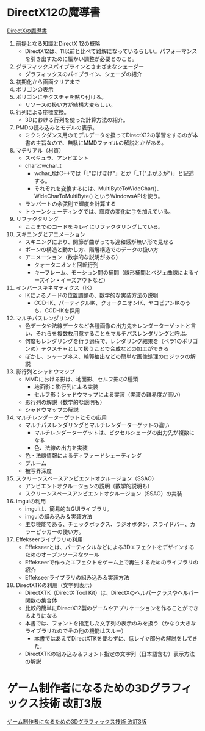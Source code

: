 # DirectX12の魔導書

[DirectXの魔導書](https://www.amazon.co.jp/dp/4798161934)

1. 前提となる知識とDirectX 12の概略
   - DirectX12は、11以前と比べて難解になっているらしい。パフォーマンスを引き出すために細かい調整が必要とのこと。
1. グラフィックスパイプラインとさまざまなシェーダー
   - グラフィックスのパイプライン、シェーダの紹介
1. 初期化から画面クリアまで
1. ポリゴンの表示
1. ポリゴンにテクスチャを貼り付ける。
   - リソースの扱い方が結構大変らしい。
1. 行列による座標変換。
   - 3Dにおける行列を使った計算方法の紹介。
1. PMDの読み込みとモデルの表示。
   - ミクミクダンス用のモデルデータを扱ってDirectX12の学習をするのが本書の主旨なので、無駄にMMDファイルの解説とかがある。
1. マテリアル（材質）
   - スペキュラ、アンビエント
   - charとwchar_t
     - wchar_tはC++では「L"ほげほげ"」とか「\_T("ふがふが")」と記述する。
     - それぞれを変換するには、MultiByteToWideChar()、WideCharToMultiByte() というWindowsAPIを使う。
   - ランバートの余弦則で輝度を計算する
   - トゥーンシェーディングでは、輝度の変化に手を加えている。
1. リファクタリング
   - ここまでのコードをキレイにリファクタリングしている。
1. スキニングとアニメーション
   - スキニングにより、関節が曲がっても違和感が無い形で見せる
   - ボーンの構造と動かし方、階層構造でのデータの扱い方
   - アニメーション（数学的な説明がある）
     - クォータニオンと回転行列
     - キーフレーム、モーション間の補間（線形補間とベジェ曲線によるイーズイン・イーズアウトなど）
1. インバースキネマティクス（IK）
   - IKによるノードの位置調整の、数学的な実装方法の説明
     - CCD-IK、パーティクルIK、クォータニオンIK、ヤコビアンIKのうち、CCD-IKを採用
1. マルチパスレンダリング
   - 色データや法線データなど各種画像の出力先をレンダーターゲットと言い、それらを複数枚用意することをマルチパスレンダリングと呼ぶ。
   - 何度もレンダリングを行う過程で、レンダリング結果を（ペラ1のポリゴンの）テクスチャとして扱うことで合成などの加工ができる
   - ぼかし、シャープネス、輪郭抽出などの簡単な画像処理のロジックの解説
1. 影行列とシャドウマップ
   - MMDにおける影は、地面影、セルフ影の2種類
     - 地面影：影行列による実装
     - セルフ影：シャドウマップによる実装（実装の難易度が高い）
   - 影行列の解説（数学的な説明も）
   - シャドウマップの解説
1. マルチレンダーターゲットとその応用
   - マルチパスレンダリングとマルチレンダーターゲットの違い
     - マルチレンダーターゲットは、ピクセルシェーダの出力先が複数になる
     - 色、法線の出力を実装
   - 色・法線情報によるディファードシェーディング
   - ブルーム
   - 被写界深度
1. スクリーンスペースアンビエントオクルージョン（SSAO）
   - アンビエントオクルージョンの説明（数学的説明も）
   - スクリーンスペースアンビエントオクルージョン（SSAO）の実装
1. imguiの利用
   - imguiは、簡易的なGUIライブラリ。
   - imguiの組み込み＆実装方法
   - 主な機能である、チェックボックス、ラジオボタン、スライドバー、カラーピッカーの使い方。
1. Effekseerライブラリの利用
   - Effekseerとは、パーティクルなどによる3Dエフェクトをデザインするためのオープンソースなツール
   - Effekseerで作ったエフェクトをゲーム上で再生するためのライブラリの紹介
   - Effekseerライブラリの組み込み＆実装方法
1. DirectXTKの利用（文字列表示）
   - DirectXTK（DirectX Tool Kit）は、DirectXのヘルパークラスやヘルパー関数の集合体
   - 比較的簡単にDirectX12製のゲームやアプリケーションを作ることができるようになる
   - 本書では、フォントを指定した文字列の表示のみを扱う（かなり大きなライブラリなのでその他の機能はスルー）
     - 本書ではあえてDirectXTKを使わずに、低レイヤ部分の解説をしてきた。
   - DirectXTKの組み込み＆フォント指定の文字列（日本語含む）表示方法の解説

# ゲーム制作者になるための3Dグラフィックス技術 改訂3版
[ゲーム制作者になるための3Dグラフィックス技術 改訂3版](https://www.amazon.co.jp/dp/4295007862)

